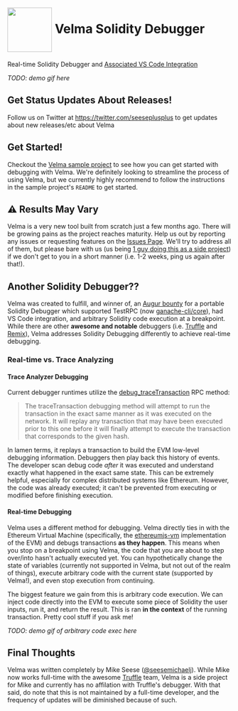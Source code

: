 # <img src="https://user-images.githubusercontent.com/549323/41639879-a6eeb290-742d-11e8-8ece-bb1c292b407a.png" alt="" width="100" height="auto" valign="middle"> Velma Solidity Debugger
Real-time Solidity Debugger and [Associated VS Code Integration](https://github.com/seeseplusplus/vscode-velma-debug)

_TODO: demo gif here_

## Get Status Updates About Releases!
Follow us on Twitter at https://twitter.com/seeseplusplus to get updates about new releases/etc about Velma

## Get Started!
Checkout the [Velma sample project](https://github.com/SeesePlusPlus/velma-sample/blob/master/README.md) to see how you can get started with debugging with Velma. We're definitely looking to streamline the process of using Velma, but we currently highly recommend to follow the instructions in the sample project's `README` to get started.

## :warning: Results May Vary
Velma is a very new tool built from scratch just a few months ago. There will be growing pains as the project reaches maturity. Help us out by reporting any issues or requesting features on the [Issues Page](https://github.com/seeseplusplus/velma/issues). We'll try to address all of them, but please bare with us (us being [1 guy doing this as a side project](https://github.com/SeesePlusPlus/velma#final-thoughts)) if we don't get to you in a short manner (i.e. 1-2 weeks, ping us again after that!).

## Another Solidity Debugger??
Velma was created to fulfill, and winner of, an [Augur bounty](https://github.com/AugurProject/augur-bounties#-bounty-2-portable-solidity-debugger) for a portable Solidity Debugger which supported TestRPC (now [ganache-cli/core](https://github.com/trufflesuite/ganache-cli)), had VS Code integration, and arbitrary Solidity code execution at a breakpoint. While there are other **awesome and notable** debuggers (i.e. [Truffle](https://github.com/trufflesuite/truffle/tree/develop/packages/truffle-debugger) and [Remix](https://github.com/ethereum/remix)), Velma addresses Solidity Debugging differently to achieve real-time debugging.

### Real-time vs. Trace Analyzing
#### Trace Analyzer Debugging
Current debugger runtimes utilize the [debug_traceTransaction](https://github.com/ethereum/go-ethereum/wiki/Management-APIs#debug_tracetransaction) RPC method:

>The traceTransaction debugging method will attempt to run the transaction in the exact same manner as it was executed on the network. It will replay any transaction that may have been executed prior to this one before it will finally attempt to execute the transaction that corresponds to the given hash.

In lamen terms, it replays a transaction to build the EVM low-level debugging information. Debuggers then play back this history of events. The developer scan debug code _after_ it was executed and understand exactly what happened in the exact same state. This can be extremely helpful, especially for complex distributed systems like Ethereum. However, the code was already executed; it can't be prevented from executing or modified before finishing execution.

#### Real-time Debugging
Velma uses a different method for debugging. Velma directly ties in with the Ethereum Virtual Machine (specifically, the [ethereumjs-vm](https://github.com/ethereumjs/ethereumjs-vm) implementation of the EVM) and debugs transactions **as they happen**. This means when you stop on a breakpoint using Velma, the code that you are about to step over/into hasn't actually executed yet. You can hypothetically change the state of variables (currently not supported in Velma, but not out of the realm of things), execute arbitrary code with the current state (supported by Velma!), and even stop execution from continuing.

The biggest feature we gain from this is arbitrary code execution. We can inject code directly into the EVM to execute some piece of Solidity the user inputs, run it, and return the result. This is ran **in the context** of the running transaction. Pretty cool stuff if you ask me!

_TODO: demo gif of arbitrary code exec here_

## Final Thoughts
Velma was written completely by Mike Seese ([@seesemichaelj](https://github.com/seesemichaelj)). While Mike now works full-time with the awesome [Truffle](https://truffleframework.com) team, Velma is a side project for Mike and currently has no affilation with Truffle's debugger. With that said, do note that this is not maintained by a full-time developer, and the frequency of updates will be diminished because of such.